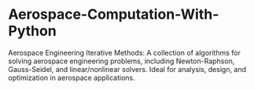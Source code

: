 # Aerospace-Computation-With-Python
Aerospace Engineering Iterative Methods: A collection of algorithms for solving aerospace engineering problems, including Newton-Raphson, Gauss-Seidel, and linear/nonlinear solvers. Ideal for analysis, design, and optimization in aerospace applications.
